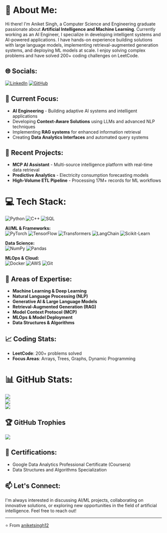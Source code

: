 # 💫 About Me:
Hi there! I'm Aniket Singh, a Computer Science and Engineering graduate passionate about **Artificial Intelligence and Machine Learning**. Currently working as an AI Engineer, I specialize in developing intelligent systems and AI-powered applications. I have hands-on experience building solutions with large language models, implementing retrieval-augmented generation systems, and deploying ML models at scale. I enjoy solving complex problems and have solved 200+ coding challenges on LeetCode.

## 🌐 Socials:
[![LinkedIn](https://img.shields.io/badge/LinkedIn-%230077B5.svg?logo=linkedin&logoColor=white)](https://linkedin.com/in/aniket-singh) [![GitHub](https://img.shields.io/badge/GitHub-%23121011.svg?logo=github&logoColor=white)](https://github.com/aniketsingh12)

## 🔭 Current Focus:
- **AI Engineering** - Building adaptive AI systems and intelligent applications
- Developing **Context-Aware Solutions** using LLMs and advanced NLP techniques
- Implementing **RAG systems** for enhanced information retrieval
- Creating **Data Analytics Interfaces** and automated query systems

## 🚀 Recent Projects:
- **MCP AI Assistant** - Multi-source intelligence platform with real-time data retrieval
- **Predictive Analytics** - Electricity consumption forecasting models
- **High-Volume ETL Pipeline** - Processing 17M+ records for ML workflows

# 💻 Tech Stack:
![Python](https://img.shields.io/badge/python-3670A0?style=for-the-badge&logo=python&logoColor=ffdd54) ![C++](https://img.shields.io/badge/c++-%2300599C.svg?style=for-the-badge&logo=c%2B%2B&logoColor=white) ![SQL](https://img.shields.io/badge/sql-%2300f.svg?style=for-the-badge&logo=mysql&logoColor=white)

**AI/ML & Frameworks:**  
![PyTorch](https://img.shields.io/badge/PyTorch-%23EE4C2C.svg?style=for-the-badge&logo=PyTorch&logoColor=white) ![TensorFlow](https://img.shields.io/badge/TensorFlow-%23FF6F00.svg?style=for-the-badge&logo=TensorFlow&logoColor=white) ![Transformers](https://img.shields.io/badge/🤗%20Transformers-yellow.svg?style=for-the-badge) ![LangChain](https://img.shields.io/badge/LangChain-green.svg?style=for-the-badge) ![Scikit-Learn](https://img.shields.io/badge/scikit--learn-%23F7931E.svg?style=for-the-badge&logo=scikit-learn&logoColor=white)

**Data Science:**  
![NumPy](https://img.shields.io/badge/numpy-%23013243.svg?style=for-the-badge&logo=numpy&logoColor=white) ![Pandas](https://img.shields.io/badge/pandas-%23150458.svg?style=for-the-badge&logo=pandas&logoColor=white)

**MLOps & Cloud:**  
![Docker](https://img.shields.io/badge/docker-%230db7ed.svg?style=for-the-badge&logo=docker&logoColor=white) ![AWS](https://img.shields.io/badge/AWS-%23FF9900.svg?style=for-the-badge&logo=amazon-aws&logoColor=white) ![Git](https://img.shields.io/badge/git-%23F05033.svg?style=for-the-badge&logo=git&logoColor=white)

## 🎯 Areas of Expertise:
- **Machine Learning & Deep Learning**
- **Natural Language Processing (NLP)**
- **Generative AI & Large Language Models**
- **Retrieval-Augmented Generation (RAG)**
- **Model Context Protocol (MCP)**
- **MLOps & Model Deployment**
- **Data Structures & Algorithms**

## 📈 Coding Stats:
- **LeetCode**: 200+ problems solved
- **Focus Areas**: Arrays, Trees, Graphs, Dynamic Programming

# 📊 GitHub Stats:
![](https://github-readme-stats.vercel.app/api?username=aniketsingh12&theme=dark&hide_border=false&include_all_commits=true&count_private=false)<br/>
![](https://github-readme-streak-stats.herokuapp.com/?user=aniketsingh12&theme=dark&hide_border=false)<br/>
![](https://github-readme-stats.vercel.app/api/top-langs/?username=aniketsingh12&theme=dark&hide_border=false&include_all_commits=true&count_private=false&layout=compact)

## 🏆 GitHub Trophies
![](https://github-profile-trophy.vercel.app/?username=aniketsingh12&theme=radical&no-frame=false&no-bg=true&margin-w=4)

## 📜 Certifications:
- Google Data Analytics Professional Certificate (Coursera)
- Data Structures and Algorithms Specialization

## 📫 Let's Connect:
I'm always interested in discussing AI/ML projects, collaborating on innovative solutions, or exploring new opportunities in the field of artificial intelligence. Feel free to reach out!

---
⭐️ From [aniketsingh12](https://github.com/aniketsingh12)
